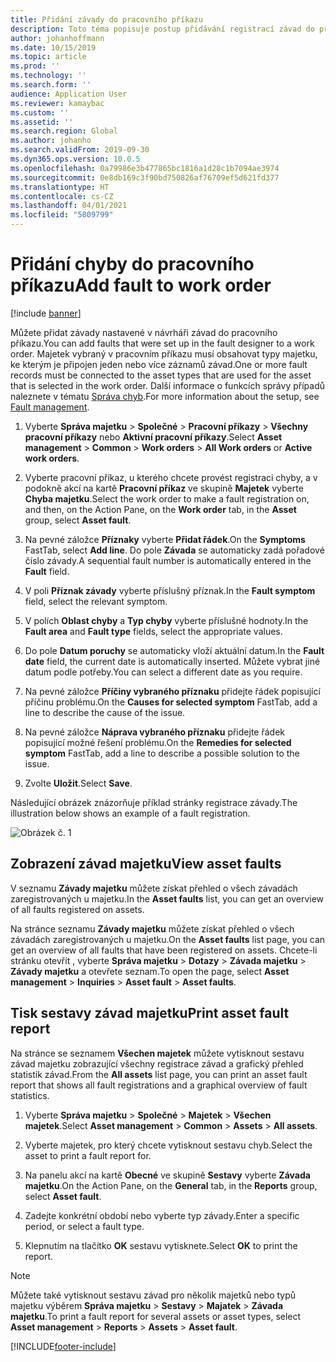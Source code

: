 ```yaml
---
title: Přidání závady do pracovního příkazu
description: Toto téma popisuje postup přidávání registrací závad do pracovních příkazů v modulu Správa majetku.
author: johanhoffmann
ms.date: 10/15/2019
ms.topic: article
ms.prod: ''
ms.technology: ''
ms.search.form: ''
audience: Application User
ms.reviewer: kamaybac
ms.custom: ''
ms.assetid: ''
ms.search.region: Global
ms.author: johanho
ms.search.validFrom: 2019-09-30
ms.dyn365.ops.version: 10.0.5
ms.openlocfilehash: 0a79986e3b477865bc1816a1d28c1b7094ae3974
ms.sourcegitcommit: 0e8db169c3f90bd750826af76709ef5d621fd377
ms.translationtype: HT
ms.contentlocale: cs-CZ
ms.lasthandoff: 04/01/2021
ms.locfileid: "5809799"
---
```

# <a name="add-fault-to-work-order"></a><span data-ttu-id="cae91-103">Přidání chyby do pracovního příkazu</span><span class="sxs-lookup"><span data-stu-id="cae91-103">Add fault to work order</span></span>

[!include [banner](../../includes/banner.md)]



<span data-ttu-id="cae91-104">Můžete přidat závady nastavené v návrháři závad do pracovního příkazu.</span><span class="sxs-lookup"><span data-stu-id="cae91-104">You can add faults that were set up in the fault designer to a work order.</span></span> <span data-ttu-id="cae91-105">Majetek vybraný v pracovním příkazu musí obsahovat typy majetku, ke kterým je připojen jeden nebo více záznamů závad.</span><span class="sxs-lookup"><span data-stu-id="cae91-105">One or more fault records must be connected to the asset types that are used for the asset that is selected in the work order.</span></span> <span data-ttu-id="cae91-106">Další informace o funkcích správy případů naleznete v tématu [Správa chyb](../setup-for-work-orders/fault-management.md).</span><span class="sxs-lookup"><span data-stu-id="cae91-106">For more information about the setup, see [Fault management](../setup-for-work-orders/fault-management.md).</span></span>

1. <span data-ttu-id="cae91-107">Vyberte **Správa majetku** > **Společné** > **Pracovní příkazy** > **Všechny pracovní příkazy** nebo **Aktivní pracovní příkazy**.</span><span class="sxs-lookup"><span data-stu-id="cae91-107">Select **Asset management** > **Common** > **Work orders** > **All Work orders** or **Active work orders**.</span></span>

2. <span data-ttu-id="cae91-108">Vyberte pracovní příkaz, u kterého chcete provést registraci chyby, a v podokně akcí na kartě **Pracovní příkaz** ve skupině **Majetek** vyberte **Chyba majetku**.</span><span class="sxs-lookup"><span data-stu-id="cae91-108">Select the work order to make a fault registration on, and then, on the Action Pane, on the **Work order** tab, in the **Asset** group, select **Asset fault**.</span></span>

3. <span data-ttu-id="cae91-109">Na pevné záložce **Příznaky** vyberte **Přidat řádek**.</span><span class="sxs-lookup"><span data-stu-id="cae91-109">On the **Symptoms** FastTab, select **Add line**.</span></span> <span data-ttu-id="cae91-110">Do pole **Závada** se automaticky zadá pořadové číslo závady.</span><span class="sxs-lookup"><span data-stu-id="cae91-110">A sequential fault number is automatically entered in the **Fault** field.</span></span>

4. <span data-ttu-id="cae91-111">V poli **Příznak závady** vyberte příslušný příznak.</span><span class="sxs-lookup"><span data-stu-id="cae91-111">In the **Fault symptom** field, select the relevant symptom.</span></span>

5. <span data-ttu-id="cae91-112">V polích **Oblast chyby** a **Typ chyby** vyberte příslušné hodnoty.</span><span class="sxs-lookup"><span data-stu-id="cae91-112">In the **Fault area** and **Fault type** fields, select the appropriate values.</span></span>

6. <span data-ttu-id="cae91-113">Do pole **Datum poruchy** se automaticky vloží aktuální datum.</span><span class="sxs-lookup"><span data-stu-id="cae91-113">In the **Fault date** field, the current date is automatically inserted.</span></span> <span data-ttu-id="cae91-114">Můžete vybrat jiné datum podle potřeby.</span><span class="sxs-lookup"><span data-stu-id="cae91-114">You can select a different date as you require.</span></span>

7. <span data-ttu-id="cae91-115">Na pevné záložce **Příčiny vybraného příznaku** přidejte řádek popisující příčinu problému.</span><span class="sxs-lookup"><span data-stu-id="cae91-115">On the **Causes for selected symptom** FastTab, add a line to describe the cause of the issue.</span></span>

8. <span data-ttu-id="cae91-116">Na pevné záložce **Náprava vybraného příznaku** přidejte řádek popisující možné řešení problému.</span><span class="sxs-lookup"><span data-stu-id="cae91-116">On the **Remedies for selected symptom** FastTab, add a line to describe a possible solution to the issue.</span></span>

9. <span data-ttu-id="cae91-117">Zvolte **Uložit**.</span><span class="sxs-lookup"><span data-stu-id="cae91-117">Select **Save**.</span></span>

<span data-ttu-id="cae91-118">Následující obrázek znázorňuje příklad stránky registrace závady.</span><span class="sxs-lookup"><span data-stu-id="cae91-118">The illustration below shows an example of a fault registration.</span></span>

![Obrázek č. 1](media/19-work-orders.png)


## <a name="view-asset-faults"></a><span data-ttu-id="cae91-120">Zobrazení závad majetku</span><span class="sxs-lookup"><span data-stu-id="cae91-120">View asset faults</span></span>

<span data-ttu-id="cae91-121">V seznamu **Závady majetku** můžete získat přehled o všech závadách zaregistrovaných u majetku.</span><span class="sxs-lookup"><span data-stu-id="cae91-121">In the **Asset faults** list, you can get an overview of all faults registered on assets.</span></span>

<span data-ttu-id="cae91-122">Na stránce seznamu **Závady majetku** můžete získat přehled o všech závadách zaregistrovaných u majetku.</span><span class="sxs-lookup"><span data-stu-id="cae91-122">On the **Asset faults** list page, you can get an overview of all faults that have been registered on assets.</span></span> <span data-ttu-id="cae91-123">Chcete-li stránku otevřít , vyberte **Správa majetku** > **Dotazy** > **Závada majetku** > **Závady majetku** a otevřete seznam.</span><span class="sxs-lookup"><span data-stu-id="cae91-123">To open the page, select **Asset management** > **Inquiries** > **Asset fault** > **Asset faults**.</span></span>


## <a name="print-asset-fault-report"></a><span data-ttu-id="cae91-124">Tisk sestavy závad majetku</span><span class="sxs-lookup"><span data-stu-id="cae91-124">Print asset fault report</span></span>

<span data-ttu-id="cae91-125">Na stránce se seznamem **Všechen majetek** můžete vytisknout sestavu závad majetku zobrazující všechny registrace závad a grafický přehled statistik závad.</span><span class="sxs-lookup"><span data-stu-id="cae91-125">From the **All assets** list page, you can print an asset fault report that shows all fault registrations and a graphical overview of fault statistics.</span></span>

1. <span data-ttu-id="cae91-126">Vyberte **Správa majetku** > **Společné** > **Majetek** > **Všechen majetek**.</span><span class="sxs-lookup"><span data-stu-id="cae91-126">Select **Asset management** > **Common** > **Assets** > **All assets**.</span></span>

2. <span data-ttu-id="cae91-127">Vyberte majetek, pro který chcete vytisknout sestavu chyb.</span><span class="sxs-lookup"><span data-stu-id="cae91-127">Select the asset to print a fault report for.</span></span>

3. <span data-ttu-id="cae91-128">Na panelu akcí na kartě **Obecné** ve skupině **Sestavy** vyberte **Závada majetku**.</span><span class="sxs-lookup"><span data-stu-id="cae91-128">On the Action Pane, on the **General** tab, in the **Reports** group, select **Asset fault**.</span></span>

4. <span data-ttu-id="cae91-129">Zadejte konkrétní období nebo vyberte typ závady.</span><span class="sxs-lookup"><span data-stu-id="cae91-129">Enter a specific period, or select a fault type.</span></span>

5. <span data-ttu-id="cae91-130">Klepnutím na tlačítko **OK** sestavu vytisknete.</span><span class="sxs-lookup"><span data-stu-id="cae91-130">Select **OK** to print the report.</span></span>

>[!NOTE]
><span data-ttu-id="cae91-131">Můžete také vytisknout sestavu závad pro několik majetků nebo typů majetku výběrem **Správa majetku** > **Sestavy** > **Majatek** > **Závada majetku**.</span><span class="sxs-lookup"><span data-stu-id="cae91-131">To print a fault report for several assets or asset types, select **Asset management** > **Reports** > **Assets** > **Asset fault**.</span></span>



[!INCLUDE[footer-include](../../../includes/footer-banner.md)]